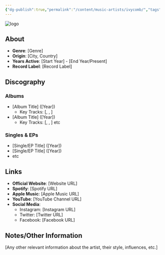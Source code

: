 ```yaml
---
{"dg-publish":true,"permalink":"/content/music-artists/ivycomb/","tags":["#MusicArtist"],"noteIcon":"","created":"2025-04-27T13:41:36.625+02:00","updated":"2025-04-27T13:56:18.269+02:00"}
---
```


<img src="/img/ivycomblogo.jpg" alt="logo" class="round-img round-img-100">

## About

* **Genre**: \[Genre]
* **Origin**: \[City, Country]
* **Years Active**: \[Start Year] - \[End Year/Present]
* **Record Label**: \[Record Label]

## Discography

### Albums

* \[Album Title] (\[Year])
    * Key Tracks: \[, , ]
* \[Album Title] (\[Year])
    * Key Tracks: \[, , ]
etc

### Singles & EPs

* \[Single/EP Title] (\[Year])
* \[Single/EP Title] (\[Year]) 
* etc

## Links

* **Official Website**: \[Website URL]
* **Spotify**: \[Spotify URL]
* **Apple Music**: \[Apple Music URL]
* **YouTube**: \[YouTube Channel URL]
* **Social Media**:
    * Instagram: \[Instagram URL]
    * Twitter: \[Twitter URL]
    * Facebook: \[Facebook URL]

## Notes/Other Information

\[Any other relevant information about the artist, their style, influences, etc.]